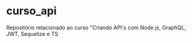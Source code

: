 # curso_api
Repositório relacionado ao curso "Criando API's com Node.js, GraphQL, JWT, Sequelize e TS
